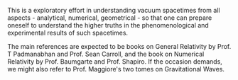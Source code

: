 This is a exploratory effort in understanding vacuum spacetimes from all aspects - analytical, numerical, geometrical - so that one can prepare oneself to understand the higher truths in the phenomenological and experimental results of such spacetimes.

The main references are expected to be books on General Relativity by Prof. T Padmanabhan and Prof. Sean Carroll, and the book on Numerical Relativity by Prof. Baumgarte and Prof. Shapiro. If the occasion demands, we might also refer to Prof. Maggiore's two tomes on Gravitational Waves. 